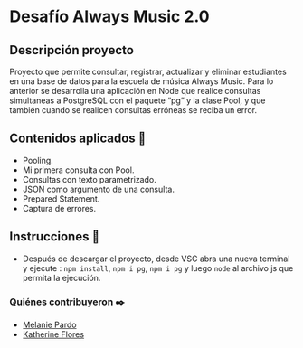 #  Desafío Always Music 2.0

## Descripción proyecto
Proyecto que permite consultar, registrar, actualizar y eliminar estudiantes en una base de datos para la escuela de música Always Music. Para lo anterior se desarrolla una aplicación en Node que realice consultas simultaneas a PostgreSQL con el paquete “pg” y la clase Pool, y que también cuando se realicen consultas erróneas se reciba un error. 
## Contenidos aplicados 📖

- Pooling.
- Mi primera consulta con Pool.
- Consultas con texto parametrizado.
- JSON como argumento de una consulta.
- Prepared Statement.
- Captura de errores.


## Instrucciones 📌
- Después de descargar el proyecto, desde VSC abra una nueva terminal y ejecute : `npm install`, `npm i pg`, `npm i pg`  y luego
`node` al archivo js que permita la ejecución.  

  
### Quiénes contribuyeron ✒️
+ [Melanie Pardo](https://github.com/melaniepardo)
+ [Katherine Flores](https://github.com/kalvaradof)
